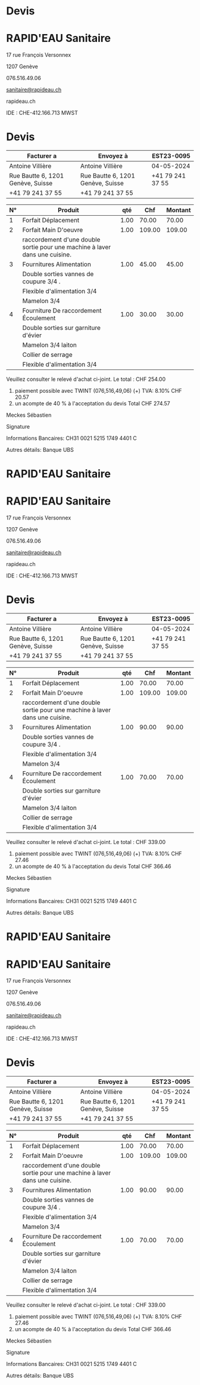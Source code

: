 #

# Devis

# RAPID'EAU Sanitaire

17 rue François Versonnex

1207 Genève

076.516.49.06

sanitaire@rapideau.ch

rapideau.ch

IDE : CHE-412.166.713 MWST

# Devis

|Facturer a|Envoyez à|EST23-0095|
|---|---|---|
|Antoine Villière|Antoine Villière|04-05-2024|
|Rue Bautte 6, 1201 Genève, Suisse|Rue Bautte 6, 1201 Genève, Suisse|+41 79 241 37 55|
|+41 79 241 37 55|+41 79 241 37 55| |

|N°|Produit|qté|Chf|Montant|
|---|---|---|---|---|
|1|Forfait Déplacement|1.00|70.00|70.00|
|2|Forfait Main D'oeuvre|1.00|109.00|109.00|
| |raccordement d'une double sortie pour une machine à laver dans une cuisine.| | | |
|3|Fournitures Alimentation|1.00|45.00|45.00|
| |Double sorties vannes de coupure 3/4 .| | | |
| |Flexible d'alimentation 3/4| | | |
| |Mamelon 3/4| | | |
|4|Fourniture De raccordement Écoulement|1.00|30.00|30.00|
| |Double sorties sur garniture d'évier| | | |
| |Mamelon 3/4 laiton| | | |
| |Collier de serrage| | | |
| |Flexible d'alimentation 3/4| | | |

Veuillez consulter le relevé d'achat ci-joint. Le total : CHF 254.00

1. paiement possible avec TWINT (076,516,49,06) (+) TVA: 8.10% CHF 20.57
2. un acompte de 40 % à l'acceptation du devis Total CHF 274.57

Meckes Sébastien

Signature

Informations Bancaires: CH31 0021 5215 1749 4401 C

Autres détails: Banque UBS
#

# RAPID'EAU Sanitaire

# RAPID'EAU Sanitaire

17 rue François Versonnex

1207 Genève

076.516.49.06

sanitaire@rapideau.ch

rapideau.ch

IDE : CHE-412.166.713 MWST

# Devis

|Facturer a|Envoyez à|EST23-0095|
|---|---|---|
|Antoine Villière|Antoine Villière|04-05-2024|
|Rue Bautte 6, 1201 Genève, Suisse|Rue Bautte 6, 1201 Genève, Suisse|+41 79 241 37 55|
|+41 79 241 37 55|+41 79 241 37 55| |

|N°|Produit|qté|Chf|Montant|
|---|---|---|---|---|
|1|Forfait Déplacement|1.00|70.00|70.00|
|2|Forfait Main D'oeuvre|1.00|109.00|109.00|
| |raccordement d'une double sortie pour une machine à laver dans une cuisine.| | | |
|3|Fournitures Alimentation|1.00|90.00|90.00|
| |Double sorties vannes de coupure 3/4 .| | | |
| |Flexible d'alimentation 3/4| | | |
| |Mamelon 3/4| | | |
|4|Fourniture De raccordement Écoulement|1.00|70.00|70.00|
| |Double sorties sur garniture d'évier| | | |
| |Mamelon 3/4 laiton| | | |
| |Collier de serrage| | | |
| |Flexible d'alimentation 3/4| | | |

Veuillez consulter le relevé d'achat ci-joint. Le total : CHF 339.00

1. paiement possible avec TWINT (076,516,49,06) (+) TVA: 8.10% CHF 27.46
2. un acompte de 40 % à l'acceptation du devis Total CHF 366.46

Meckes Sébastien

Signature

Informations Bancaires: CH31 0021 5215 1749 4401 C

Autres détails: Banque UBS
#

# RAPID'EAU Sanitaire

# RAPID'EAU Sanitaire

17 rue François Versonnex

1207 Genève

076.516.49.06

sanitaire@rapideau.ch

rapideau.ch

IDE : CHE-412.166.713 MWST

# Devis

|Facturer a|Envoyez à|EST23-0095|
|---|---|---|
|Antoine Villière|Antoine Villière|04-05-2024|
|Rue Bautte 6, 1201 Genève, Suisse|Rue Bautte 6, 1201 Genève, Suisse|+41 79 241 37 55|
|+41 79 241 37 55|+41 79 241 37 55| |

|N°|Produit|qté|Chf|Montant|
|---|---|---|---|---|
|1|Forfait Déplacement|1.00|70.00|70.00|
|2|Forfait Main D'oeuvre|1.00|109.00|109.00|
| |raccordement d'une double sortie pour une machine à laver dans une cuisine.| | | |
|3|Fournitures Alimentation|1.00|90.00|90.00|
| |Double sorties vannes de coupure 3/4 .| | | |
| |Flexible d'alimentation 3/4| | | |
| |Mamelon 3/4| | | |
|4|Fourniture De raccordement Écoulement|1.00|70.00|70.00|
| |Double sorties sur garniture d'évier| | | |
| |Mamelon 3/4 laiton| | | |
| |Collier de serrage| | | |
| |Flexible d'alimentation 3/4| | | |

Veuillez consulter le relevé d'achat ci-joint. Le total : CHF 339.00

1. paiement possible avec TWINT (076,516,49,06) (+) TVA: 8.10% CHF 27.46
2. un acompte de 40 % à l'acceptation du devis Total CHF 366.46

Meckes Sébastien

Signature

Informations Bancaires: CH31 0021 5215 1749 4401 C

Autres détails: Banque UBS
